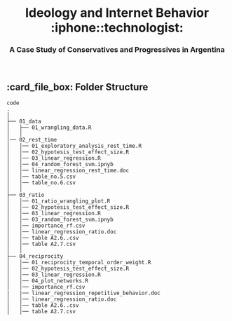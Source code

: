 <h1 align="center"> Ideology and Internet Behavior :iphone::technologist: </h1>
<h3 align="center"> A Case Study of Conservatives and Progressives in Argentina </h3>  

</br>

<!-- :paw_prints:-->
<!-- FOLDER STRUCTURE -->
<h2 id="folder-structure"> :card_file_box: Folder Structure</h2>

    code
    .
    │
    ├── 01_data
    │   ├── 01_wrangling_data.R
    │   │
    │── 02_rest_time
    │   │── 01_exploratory_analysis_rest_time.R
    │   │── 02_hypotesis_test_effect_size.R
    │   │── 03_linear_regression.R
    │   │── 04_random_forest_svm.ipnyb
    │   │── linear_regression_rest_time.doc
    │   │── table_no.5.csv
    │   │── table_no.6.csv
    │   │
    ├── 03_ratio
    │   │── 01_ratio_wrangling_plot.R
    │   │── 02_hypotesis_test_effect_size.R
    │   │── 03_linear_regression.R
    │   │── 03_random_forest_svm.ipnyb
    │   │── importance_rf.csv
    │   │── linear_regression_ratio.doc
    │   │── table A2.6..csv
    │   │── table A2.7.csv
    │   │
    ├── 04_reciprocity
    │   │── 01_reciprocity_temporal_order_weight.R
    │   │── 02_hypotesis_test_effect_size.R
    │   │── 03_linear_regression.R
    │   │── 04_plot_networks.R
    │   │── importance_rf.csv
    |   |── linear_regression_repetitive_behavior.doc
    │   │── linear_regression_ratio.doc
    │   │── table A2.6..csv
    │   │── table A2.7.csv

    
